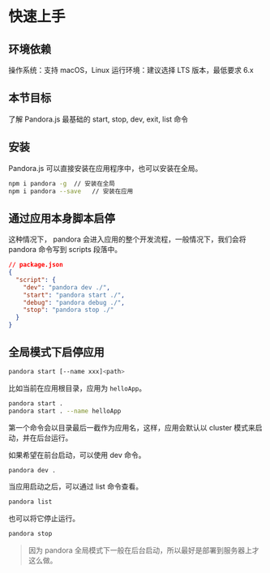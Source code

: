 # 快速上手

## 环境依赖

操作系统：支持 macOS，Linux
运行环境：建议选择 LTS 版本，最低要求 6.x

## 本节目标

了解 Pandora.js 最基础的 start, stop, dev, exit, list 命令


## 安装

Pandora.js 可以直接安装在应用程序中，也可以安装在全局。

```sh
npm i pandora -g  // 安装在全局
npm i pandora --save   // 安装在应用
```

## 通过应用本身脚本启停

这种情况下， pandora 会进入应用的整个开发流程，一般情况下，我们会将 pandora 命令写到 scripts 段落中。

```json
// package.json
{
  "script": {
    "dev": "pandora dev ./",
    "start": "pandora start ./",
    "debug": "pandora debug ./",
    "stop": "pandora stop ./"
  }
}
```


## 全局模式下启停应用

```sh
pandora start [--name xxx]<path>
```

比如当前在应用根目录，应用为 `helloApp`。

```sh
pandora start .
pandora start . --name helloApp
```

第一个命令会以目录最后一截作为应用名，这样，应用会默认以 cluster 模式来启动，并在后台运行。

如果希望在前台启动，可以使用 dev 命令。

```sh
pandora dev .
```

当应用启动之后，可以通过 list 命令查看。

```sh
pandora list
```

也可以将它停止运行。

```sh
pandora stop
```

> 因为 pandora 全局模式下一般在后台启动，所以最好是部署到服务器上才这么做。
